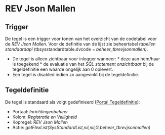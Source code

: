 # REV Json Mallen

## Trigger

De tegel is een trigger voor tonen van het overzicht van de codetabel voor de *REV Json Mallen*. Voor de definitie van de lijst zie beheertabel *tabellen standaardapi* (tbsysstandardtable.dvcode = *beheer_tbrevjsonmallen)*.

  *  De tegel is alleen zichtbaar voor inlogger wanneer:
    * deze aan hem/haar is toegekend 
    * de evaluatie van het *SQL statement onzichtbaar* bij de tegeldefinitie een waarde ongelijk aan 0 oplevert. 
  * Een tegel is disabled indien zo aangevinkt bij de tegeldefinitie.

## Tegeldefinitie

De tegel is standaard als volgt gedefinieerd ([Portal Tegeldefinitie](/docs/instellen_inrichten/portaldefinitie/portal_tegel.md)):

  * Portaal: *Inrichtingenbeheer*
  * Kolom: *Registratie en Veiligheid*
  * Kopregel: *REV Json Mallen*
  * Actie: *getFlexList(SysStandardList,nil,nil,G,beheer_tbrevjsonmallen)*

